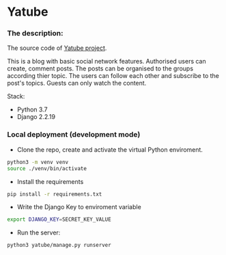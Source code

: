 # Yatube
### The description:
The source code of [Yatube project](https://19serge94.pythonanywhere.com/).

This is a blog with basic social network features. Authorised users can create, comment posts.
The posts can be organised to the groups according thier topic. 
The users can follow each other and subscribe to the post's topics.
Guests can only watch the content.

Stack:
 - Python 3.7
 - Django 2.2.19

### Local deployment (development mode)
- Clone the repo, create and activate the virtual Python enviroment.
```sh
python3 -m venv venv
source ./venv/bin/activate
```
- Install the requirements
```sh
pip install -r requirements.txt
``` 
- Write the Django Key to enviroment variable
```sh
export DJANGO_KEY=SECRET_KEY_VALUE
```
- Run the server:
```sh
python3 yatube/manage.py runserver
```
